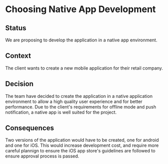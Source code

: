 # Choosing Native App Development

## Status
We are proposing to develop the application in a native app environment.

## Context
The client wants to create a new mobile application for their retail company.

## Decision 
The team have decided to create the application in a native application environment to allow a high quality user experience and for better performance. Due to the client's requirements for offline mode and push notification, a native app is well suited for the project.

## Consequences
Two versions of the application would have to be created, one for android and one for iOS. This would increase development cost, and require more careful plannign to ensure the iOS app store's guidelines are followed to ensure approval process is passed.
